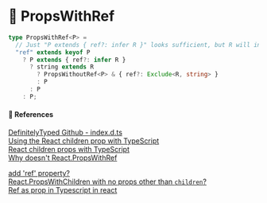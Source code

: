 # 🌟 PropsWithRef

```ts
type PropsWithRef<P> =
  // Just "P extends { ref?: infer R }" looks sufficient, but R will infer as {} if P is {}.
  "ref" extends keyof P
    ? P extends { ref?: infer R }
      ? string extends R
        ? PropsWithoutRef<P> & { ref?: Exclude<R, string> }
        : P
      : P
    : P;
```

#### 🔎 References

[DefinitelyTyped Github - index.d.ts](https://github.com/DefinitelyTyped/DefinitelyTyped/blob/813a8799e465a7d5f0d6776643f20f93681e85e4/types/react/index.d.ts#L810) <br/>
[Using the React children prop with TypeScript](https://blog.logrocket.com/using-react-children-prop-with-typescript/) <br/>
[React children props with TypeScript](https://www.mendelowski.com/docs/react/children-props-with-typescript/) <br/>
[Why doesn't React.PropsWithRef<P> add 'ref' property?](https://stackoverflow.com/questions/66389272/why-doesnt-react-propswithrefp-add-ref-property) <br/>
[React.PropsWithChildren with no props other than `children`?](https://stackoverflow.com/questions/65548388/react-propswithchildren-with-no-props-other-than-children) <br/>
[Ref as prop in Typescript in react](https://stackoverflow.com/questions/70992807/ref-as-prop-in-typescript-in-react)
